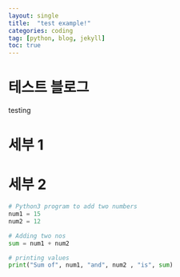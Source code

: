 ```yaml
---
layout: single
title:  "test example!"
categories: coding
tag: [python, blog, jekyll]
toc: true
---
```



# 테스트 블로그 
testing
# 세부 1

# 세부 2

```python
# Python3 program to add two numbers
num1 = 15
num2 = 12

# Adding two nos
sum = num1 + num2

# printing values
print("Sum of", num1, "and", num2 , "is", sum)
```